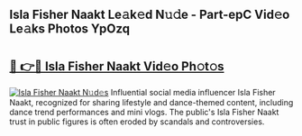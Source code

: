 ## Isla Fisher Naakt Le𝚊k𝚎d N𝚞𝚍e - Part-epC Vid𝚎o Le𝚊ks Photos YpOzq

# <h2><a href="http://fb8zm0.evod.top/?m=Isla+Fisher+Naakt">🔗 👉🔴 Isla Fisher Naakt Vid𝚎o Ph𝚘t𝚘s</a></h2>

[![Isla Fisher Naakt N𝚞d𝚎s](https://i.imgur.com/8V9OHl7.gif)](http://fb8zm0.evod.top/?m=Isla+Fisher+Naakt)
Influential social media influencer Isla Fisher Naakt, recognized for sharing lifestyle and dance-themed content, including dance trend performances and mini vlogs. The public's Isla Fisher Naakt trust in public figures is often eroded by scandals and controversies. 
